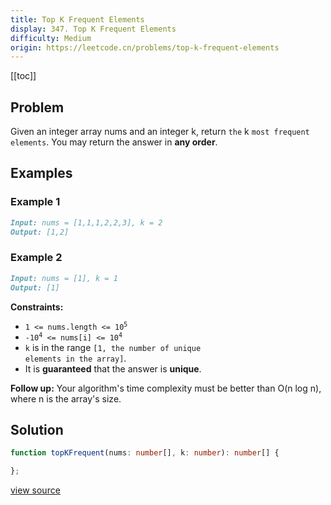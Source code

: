 ```yaml
---
title: Top K Frequent Elements
display: 347. Top K Frequent Elements
difficulty: Medium
origin: https://leetcode.cn/problems/top-k-frequent-elements
---
```


[[toc]]

## Problem

Given an integer array nums and an integer k, return `the` k `most frequent elements`. You may return the answer in **any order**.

## Examples

### Example 1

```md
Input: nums = [1,1,1,2,2,3], k = 2
Output: [1,2]
```

### Example 2

```md
Input: nums = [1], k = 1
Output: [1]
```

**Constraints:**

- <code>1 &lt;= nums.length &lt;= 10<sup>5</sup></code>
- <code>-10<sup>4</sup> &lt;= nums[i] &lt;= 10<sup>4</sup></code>
- <code>k</code> is in the range <code>[1, the number of unique elements in the array]</code>.
- It is **guaranteed** that the answer is **unique**.

**Follow up:** Your algorithm&#39;s time complexity must be better than O(n log n), where n is the array&#39;s size.

## Solution

```ts
function topKFrequent(nums: number[], k: number): number[] {

};
```

[view source](https://leetcode.cn/problems/top-k-frequent-elements)
